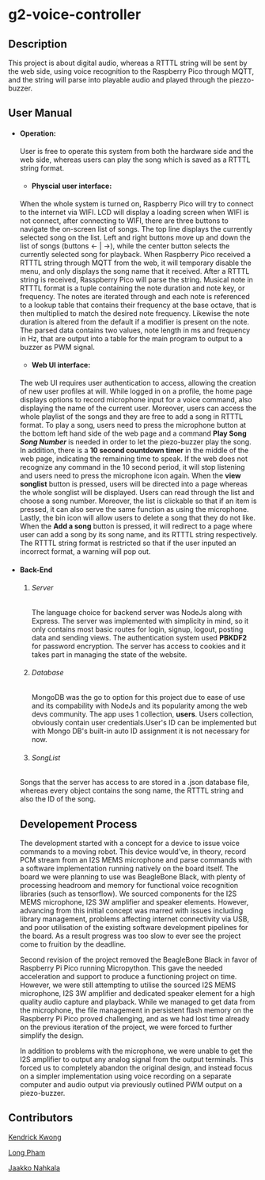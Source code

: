 # g2-voice-controller

## Description
This project is about digital audio, whereas a RTTTL string will be sent by the web side, using voice recognition to the Raspberry Pico through MQTT, and the string will parse into playable audio and played through the piezzo-buzzer. 


## User Manual

- #### Operation:
	User is free to operate this system from both the hardware side and the web side, whereas users can play the song which is saved as a RTTTL string format. 
	- #### Physcial user interface: 
	When the whole system is turned on, Raspberry Pico will try to connect to the internet via WIFI. LCD will display a loading screen when WIFI is not connect, after connecting to WIFI, there are three buttons to navigate the on-screen list of songs. The top line displays the currently selected song on the list. Left and right buttons move up and down the list of songs (buttons <- | ->), while the center button selects the currently selected song for playback. When Raspberry Pico received a RTTTL string through MQTT from the web, it will temporary disable the menu, and only displays the song name that it received. After a RTTTL string is received, Rasspberry Pico will parse the string. Musical note in RTTTL format is a tuple containing the note duration and note key, or frequency. The notes are iterated through and each note is referenced to a lookup table that contains their frequency at the base octave, that is then multiplied to match the desired note frequency. Likewise the note duration is altered from the default if a modifier is present on the note. The parsed data contains two values, note length in ms and frequency in Hz, that are output into a table for the main program to output to a buzzer as PWM signal.
	- #### Web UI interface:
	The web UI requires user authentication to access, allowing the creation of new user profiles at will. While logged in on a profile, the home page displays options to record microphone input for a voice command, also displaying the name of the current user. Moreover, users can access the whole playlist of the songs and they are free to add a song in RTTTL format. To play a song, users need to press the microphone button at the bottom left hand side of the web page and a command **Play Song *Song Number*** is needed in order to let the piezo-buzzer play the song. In addition, there is a **10 second countdown timer** in the middle of the web page, indicating the remaining time to speak. If the web does not recognize any command in the 10 second period, it will stop listening and users need to press the microphone icon again. When the **view songlist** button is pressed, users will be directed into a page whereas the whole songlist will be displayed. Users can read through the list and choose a song number. Moreover, the list is clickable so that if an item is pressed, it can also serve the same function as using the microphone. Lastly, the bin icon will allow users to delete a song that they do not like. When the  **Add a song** button is pressed, it will redirect to a page where user can add a song by its song name, and its RTTTL string respectively. The RTTTL string format is restricted so that if the user inputed an incorrect format, a warning will pop out. 

- #### Back-End
	1. ###### Server
		The language choice for backend server was NodeJs along with Express. The server was implemented with simplicity in mind, so it only contains most basic routes for login, signup, logout, posting data and sending views. The authentication system used **PBKDF2** for password encryption. The server has access to cookies and it takes part in managing the state of the website.
	2. ###### Database
		MongoDB was the go to option for this project due to ease of use and its compability with NodeJs and its popularity among the web devs community. The app uses 1 collection, **users**. Users collection, obviously contain user credentials.User's ID can be implemented but with Mongo DB's built-in auto ID assignment it is not necessary for now.
	3. ###### SongList
   Songs that the server has access to are stored in a .json database file, whereas every object contains the song name, the RTTTL string and also the ID of the song.
   ## Developement Process
   The development started with a concept for a device to issue voice commands to a moving robot. This device would’ve, in theory, record PCM stream from an I2S MEMS microphone and parse commands with a software implementation running natively on the board itself. The board we were planning to use was BeagleBone Black, with plenty of processing headroom and memory for functional voice recognition libraries (such as tensorflow). We sourced components for the I2S MEMS microphone, I2S 3W amplifier and speaker elements. However, advancing from this initial concept was marred with issues including library management, problems affecting internet connectivity via USB, and poor utilisation of the existing software development pipelines for the board. As a
result progress was too slow to ever see the project come to fruition by the deadline.

	Second revision of the project removed the BeagleBone Black in favor of Raspberry Pi Pico running Micropython. This gave the needed acceleration and support to produce a functioning project on time. However, we were still attempting to utilise the sourced I2S MEMS microphone, I2S 3W amplifier and dedicated speaker element for a high quality audio capture and playback. While we managed to get data from the microphone, the file management in persistent flash memory on the Raspberry Pi Pico proved challenging, and as we had lost time already on the previous iteration of the project, we were forced to further simplify the design. 
	
	In addition to problems with the microphone, we were unable to get the I2S amplifier to
output any analog signal from the output terminals. This forced us to completely
abandon the original design, and instead focus on a simpler implementation using voice
recording on a separate computer and audio output via previously outlined PWM output
on a piezo-buzzer.


## Contributors

[Kendrick Kwong](https://github.com/kendrick-807)

[Long Pham](https://github.com/phamduylong)

[Jaakko Nahkala](https://github.com/jaakkoiot)

